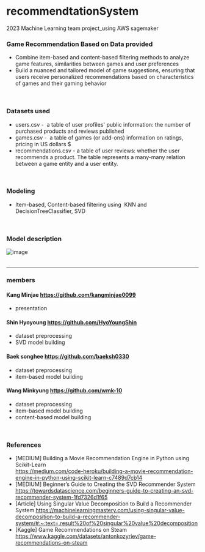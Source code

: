 # recommendtationSystem
2023 Machine Learning team project_using AWS sagemaker


### Game Recommendation Based on Data provided
* Combine item-based and content-based filtering methods to analyze game features, similarities between games and user preferences
* Build a nuanced and tailored model of game suggestions, ensuring that users receive personalized recommendations based on characteristics of games and their gaming behavior
<br>

### Datasets used
* users.csv - 
 a table of user profiles' public information: the number of purchased products and reviews published
* games.csv - 
 a table of games (or add-ons) information on ratings, pricing in US dollars $
* recommendations.csv - 
a table of user reviews: whether the user recommends a product. The table represents a many-many relation between a game entity and a user entity.
<br>

### Modeling
* Item-based, Content-based filtering using 
KNN and DecisionTreeClassifier, SVD
<br>

### Model description
![image](https://github.com/baeksh0330/recommendtationSystem/assets/78344141/cead0eee-63bb-4192-9857-666bf606d482)
<br>
<br>
<hr>

### members
#### Kang Minjae https://github.com/kangminjae0099
* presentation
  
#### Shin Hyoyoung https://github.com/HyoYoungShin
* dataset preprocessing
* SVD model building
  
#### Baek songhee https://github.com/baeksh0330
* dataset preprocessing
* item-based model building
 
#### Wang Minkyung https://github.com/wmk-10
* dataset preprocessing
* item-based model building
* content-based model building
  
<br>

### References
* [MEDIUM] Building a Movie Recommendation Engine in Python using Scikit-Learn<br>
https://medium.com/code-heroku/building-a-movie-recommendation-engine-in-python-using-scikit-learn-c7489d7cb14 <br>
* [MEDIUM] Beginner’s Guide to Creating the SVD Recommender System
https://towardsdatascience.com/beginners-guide-to-creating-an-svd-recommender-system-1fd7326d1f65 <br>
* [Article] Using Singular Value Decomposition to Build a Recommender System
https://machinelearningmastery.com/using-singular-value-decomposition-to-build-a-recommender-system/#:~:text=,result%20of%20singular%20value%20decomposition<br>
* [Kaggle] Game Recommendations on Steam <br>
https://www.kaggle.com/datasets/antonkozyriev/game-recommendations-on-steam
